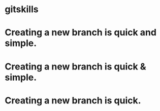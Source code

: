 # gitskills
# Creating a new branch is quick and simple.
# Creating a new branch is quick & simple.
# Creating a new branch is quick.
